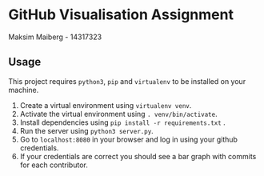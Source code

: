 # GitHub Visualisation Assignment 
Maksim Maiberg - 14317323 
## Usage
This project requires `python3`, `pip` and `virtualenv` to be installed on your machine. 
1. Create a virtual environment using `virtualenv venv`. 
2. Activate the virtual environment using `. venv/bin/activate`.
3. Install dependencies using `pip install -r requirements.txt` .
4. Run the server using `python3 server.py`.
5. Go to `localhost:8080` in your browser and log in using your github credentials.
6. If your credentials are correct you should see a bar graph with commits for each contributor. 
